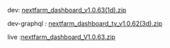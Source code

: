 dev: [nextfarm_dashboard_v1.0.63(1d).zip](https://github.com/user-attachments/files/17675247/nextfarm_dashboard_v1.0.63.1d.zip)




dev-graphql : [nextfarm_dashboard_tv_v1.0.62(3d).zip](https://github.com/user-attachments/files/17643373/nextfarm_dashboard_tv_v1.0.62.3d.zip)


live :[nextfarm_dashboard_V1.0.63.zip](https://github.com/user-attachments/files/17645743/nextfarm_dashboard_V1.0.63.zip)
